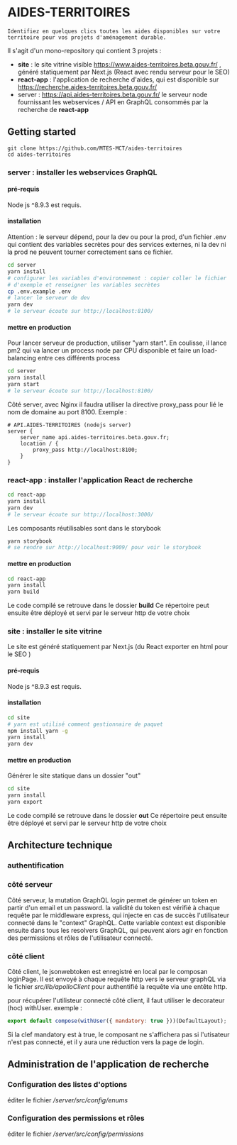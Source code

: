 # AIDES-TERRITOIRES

`Identifiez en quelques clics toutes les aides disponibles sur votre territoire pour vos projets d'aménagement durable.`

Il s'agit d'un mono-repository qui contient 3 projets :

- **site** : le site vitrine visible https://www.aides-territoires.beta.gouv.fr/ , généré statiquement par Next.js (React avec rendu serveur pour le SEO)
- **react-app** : l'application de recherche d'aides, qui est disponible sur https://recherche.aides-territoires.beta.gouv.fr/
- server : https://api.aides-territoires.beta.gouv.fr/ le serveur node fournissant les webservices / API en GraphQL consommés par la recherche de **react-app**

## Getting started

```
git clone https://github.com/MTES-MCT/aides-territoires
cd aides-territoires
```

### server : installer les webservices GraphQL

#### pré-requis

Node js ^8.9.3 est requis.

#### installation

Attention : le serveur dépend, pour la dev ou pour la prod, d'un fichier .env
qui contient des variables secrètes pour des services externes, ni la dev ni la prod ne peuvent tourner correctement sans ce fichier.

```sh
cd server
yarn install
# configurer les variables d'environnement : copier coller le fichier
# d'exemple et renseigner les variables secrètes
cp .env.example .env
# lancer le serveur de dev
yarn dev
# le serveur écoute sur http://localhost:8100/
```

#### mettre en production

Pour lancer serveur de production, utiliser "yarn start".
En coulisse, il lance pm2 qui va lancer un process node par CPU disponible et
faire un load-balancing entre ces différents process

```sh
cd server
yarn install
yarn start
# le serveur écoute sur http://localhost:8100/
```

Côté server, avec Nginx il faudra utiliser la directive proxy_pass pour lié le nom de domaine au port 8100. Exemple :

```
# API.AIDES-TERRITOIRES (nodejs server)
server {
	server_name api.aides-territoires.beta.gouv.fr;
	location / {
		proxy_pass http://localhost:8100;
	}
}
```

### react-app : installer l'application React de recherche

```sh
cd react-app
yarn install
yarn dev
# le serveur écoute sur http://localhost:3000/
```

Les composants réutilisables sont dans le storybook

```sh
yarn storybook
# se rendre sur http://localhost:9009/ pour voir le storybook
```

#### mettre en production

```sh
cd react-app
yarn install
yarn build
```

Le code compilé se retrouve dans le dossier **build**
Ce répertoire peut ensuite être déployé et servi par le serveur http de votre choix

### site : installer le site vitrine

Le site est généré statiquement par Next.js (du React exporter en html pour le SEO )

#### pré-requis

Node js ^8.9.3 est requis.

#### installation

```sh
cd site
# yarn est utilisé comment gestionnaire de paquet
npm install yarn -g
yarn install
yarn dev
```

#### mettre en production

Générer le site statique dans un dossier "out"

```sh
cd site
yarn install
yarn export
```

Le code compilé se retrouve dans le dossier **out**
Ce répertoire peut ensuite être déployé et servi par le serveur http de votre choix

## Architecture technique

### authentification

### côté serveur

Côté serveur, la mutation GraphQL _login_ permet de générer un token en partir d'un email et un password.
la validité du token est vérifié à chaque requête par le middleware express, qui injecte
en cas de succès l'utilisateur connecté dans le "context" GraphQL.
Cette variable context est disponible ensuite dans tous les resolvers GraphQL, qui peuvent alors
agir en fonction des permissions et rôles de l'utilisateur connecté.

### côté client

Côté client, le jsonwebtoken est enregistré en local par le composan loginPage.
Il est envoyé à chaque requête http vers le serveur graphQL via le fichier _src/lib/apolloClient_ pour authentifié la requête via une entête http.

pour récupérer l'utilisteur connecté côté client, il faut utiliser le decorateur (hoc)
withUser. exemple :

```js
export default compose(withUser({ mandatory: true }))(DefaultLayout);
```

Si la clef mandatory est à true, le composant ne s'affichera pas si l'utisateur n'est pas connecté, et il y aura une réduction vers la page de login.

## Administration de l'application de recherche

### Configuration des listes d'options

éditer le fichier _/server/src/config/enums_

### Configuration des permissions et rôles

éditer le fichier _/server/src/config/permissions_
